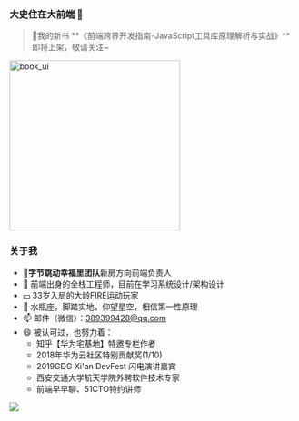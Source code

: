### 大史住在大前端 👋

> 💬我的新书 **《前端跨界开发指南-JavaScript工具库原理解析与实战》**即将上架，敬请关注~

<img src="https://p1-juejin.byteimg.com/tos-cn-i-k3u1fbpfcp/f115132f49104dbabbc024db08a04b95~tplv-k3u1fbpfcp-watermark.image?" alt="book_ui" width="300" />

### 关于我

- :musical_note:**字节跳动幸福里团队**新房方向前端负责人
- 🌱 前端出身的全栈工程师，目前在学习系统设计/架构设计
- :yen: 33岁入局的大龄FIRE运动玩家
- 🤔 水瓶座，脚踏实地，仰望星空，相信第一性原理
- 📫 邮件（微信）：389399428@qq.com 
- 😄  被认可过，也努力着：
  - 知乎【华为宅基地】特邀专栏作者
  - 2018年华为云社区特别贡献奖(1/10)
  - 2019GDG Xi'an DevFest 闪电演讲嘉宾
  - 西安交通大学航天学院外聘软件技术专家
  - 前端早早聊、51CTO特约讲师

<a href="https://github.com/dashnowords/blogs">
<img align="center" src="https://github-readme-stats.vercel.app/api?username=dashnowords&show_icons=true&theme=buefy" /></a>

